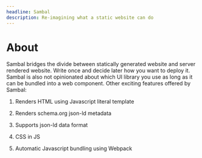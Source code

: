 ```yaml
---
headline: Sambal
description: Re-imagining what a static website can do
---
```


# About


Sambal bridges the divide between statically generated website and server rendered website.  Write once and decide later how you want to deploy it.  Sambal is also not opinionated about which UI library you use as long as it can be bundled into a web component.  Other exciting features offered by Sambal:

1. Renders HTML using Javascript literal template

2. Renders schema.org json-ld metadata 

3. Supports json-ld data format

4. CSS in JS

5. Automatic Javascript bundling using Webpack


